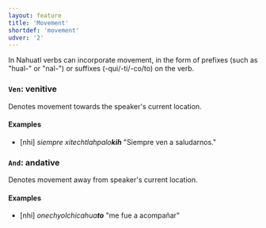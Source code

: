 ```yaml
---
layout: feature
title: 'Movement'
shortdef: 'movement'
udver: '2'
---
```


In Nahuatl verbs can incorporate movement, in the form of prefixes (such as "hual-" or "nal-") or suffixes (-qui/-ti/-co/to) on the verb.

### <a name="Ven">`Ven`</a>: venitive

Denotes movement towards the speaker's current location.

#### Examples

* [nhi] _siempre xitechtlahpalo<b>kih</b>_ "Siempre ven a saludarnos."

### <a name="And">`And`</a>: andative

Denotes movement away from speaker's current location.

#### Examples

* [nhi] _onechyolchicahua<b>to</b>_ "me fue a acompañar"

<!-- Interlanguage links updated Po lis 14 15:34:49 CET 2022 -->
